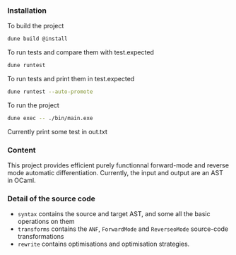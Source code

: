 ### Installation

To build the project
```bash
dune build @install
```

To run tests and compare them with test.expected
```bash
dune runtest
```

To run tests and print them in test.expected
```bash
dune runtest --auto-promote
```

To run the project
```bash
dune exec -- ./bin/main.exe
```
Currently print some test in out.txt

### Content

This project provides efficient purely functionnal forward-mode and reverse mode automatic differentiation.
Currently, the input and output are an AST in OCaml.

### Detail of the source code

- `syntax` contains the source and target AST, and some all the basic operations on them
- `transforms` contains the `ANF`, `ForwardMode` and `ReverseoMode` source-code transformations
- `rewrite` contains optimisations and optimisation strategies.
